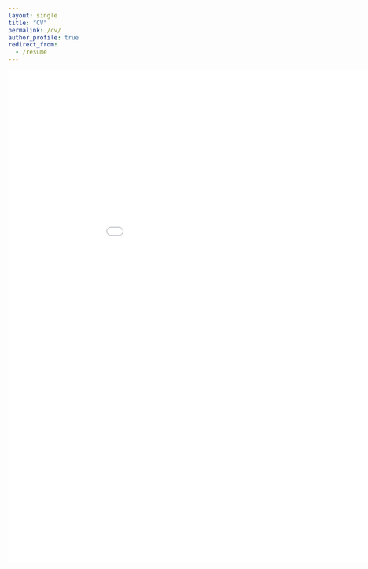 ```yaml
---
layout: single
title: "CV"
permalink: /cv/
author_profile: true
redirect_from:
  - /resume
---
```


<embed src="../files/Markovich CV (Fall 2021).pdf" width="1000" height="1000" type='application/pdf'>
